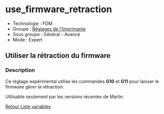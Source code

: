 # use_firmware_retraction

* Technologie : FDM
* Groupe : [Réglages de l'Imprimante](../printer_settings/printer_settings.md)
* Sous groupe : Général - Avancé
* Mode : Expert

## Utiliser la rétraction du firmware

### Description

Ce réglage expérimental utilise les commandes **G10** et **G11** pour laisser le firmware gérer la rétraction.

Utilisable seulement par les versions récentes de Marlin.

[Retour Liste variables](variable_list.md)